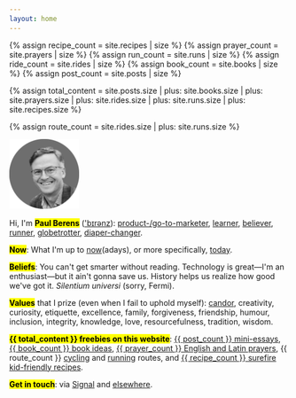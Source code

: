 ```yaml
---
layout: home
---
```

{% assign recipe_count = site.recipes | size %}
{% assign prayer_count = site.prayers | size %}
{% assign run_count = site.runs | size %}
{% assign ride_count = site.rides | size %}
{% assign book_count = site.books | size %}
{% assign post_count = site.posts | size %}

{% assign total_content = site.posts.size
    | plus: site.books.size
    | plus: site.prayers.size
    | plus: site.rides.size
    | plus: site.runs.size
    | plus: site.recipes.size %}

{% assign route_count = site.rides.size | plus: site.runs.size %}

<img src="/assets/images/avatar_pmb_bw.png" alt="PMB avatar b/w" style="width: 25%;">

Hi, I'm <mark><b>Paul Berens</b></mark> (['b&#x026A;r&#x0259;nz](/assets/audio/berens.mp3)): [product-/go-to-marketer](/bio), [learner](/learning/), [believer](/catholic), [runner](/running/), [globetrotter](/travels/), [diaper-changer](/diapering/).

<mark><b>Now</b></mark>: What I'm up to [now](/now/)(adays), or more specifically, [today](/today/).

<mark><b>Beliefs</b></mark>: You can't get smarter without reading. Technology is great—I'm an enthusiast—but it ain't gonna save us. History helps us realize how good we've got it. *Silentium universi* (sorry, Fermi). 

<mark><b>Values</b></mark> that I prize (even when I fail to uphold myself): [candor](http://sl4.org/crocker.html), creativity, curiosity, etiquette, excellence, family, forgiveness, friendship, humour, inclusion, integrity, knowledge, love, resourcefulness, tradition, wisdom.

<mark><b>{{ total_content }} freebies on this website</b></mark>: [{{ post_count }} mini-essays](/blog/), [{{ book_count }} book ideas](/books/), [{{ prayer_count }} English and Latin prayers](/prayers/), {{ route_count }} [cycling](/cycling/) and [running](/running/) routes, and [{{ recipe_count }} surefire kid-friendly recipes](/recipes/).

<mark><b>Get in touch</b></mark>: via <a href="https://signal.me/#eu/1t-AfWH8-_l0DAyo_CgPnG4GXDq4hRC6PMLFQ8aoltnPQCCo1ExANrNSmN156kSe" target="_blank">Signal</a> and [elsewhere](/contact/).